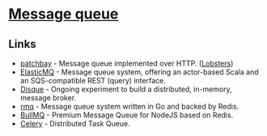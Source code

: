 # [Message queue](https://en.wikipedia.org/wiki/Message_queue)

## Links

- [patchbay](https://patchbay.pub/) - Message queue implemented over HTTP. ([Lobsters](https://lobste.rs/s/t8dsft/patchbay_poor_man_s_message_queue))
- [ElasticMQ](https://github.com/softwaremill/elasticmq) - Message queue system, offering an actor-based Scala and an SQS-compatible REST (query) interface.
- [Disque](https://github.com/antirez/disque-module) - Ongoing experiment to build a distributed, in-memory, message broker.
- [rmq](https://github.com/adjust/rmq) - Message queue system written in Go and backed by Redis.
- [BullMQ](https://github.com/taskforcesh/bullmq) - Premium Message Queue for NodeJS based on Redis.
- [Celery](https://github.com/celery/celery) - Distributed Task Queue.
